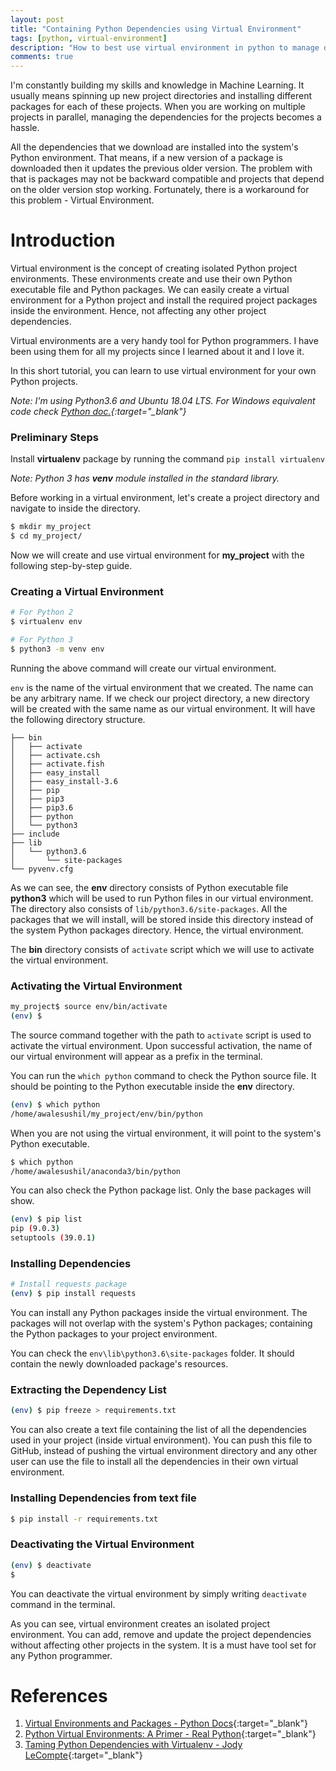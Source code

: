 ```yaml
---
layout: post
title: "Containing Python Dependencies using Virtual Environment"
tags: [python, virtual-environment]
description: "How to best use virtual environment in python to manage dependencies"
comments: true
---
```


I'm constantly building my skills and knowledge in Machine Learning. It usually means spinning up new project directories and installing different packages for each of these projects. When you are working on multiple projects in parallel, managing the dependencies for the projects becomes a hassle.

All the dependencies that we download are installed into the system's Python environment. That means, if a new version of a package is downloaded then it updates the previous older version. The problem with that is packages may not be backward compatible and projects that depend on the older version stop working. Fortunately, there is a workaround for this problem - Virtual Environment.

# Introduction

Virtual environment is the concept of creating isolated Python project environments. These environments create and use their own Python executable file and Python packages. We can easily create a virtual environment for a Python project and install the required project packages inside the environment. Hence, not affecting any other project dependencies.

Virtual environments are a very handy tool for Python programmers. I have been using them for all my projects since I learned about it and I love it.

In this short tutorial, you can learn to use virtual environment for your own Python projects.

*Note: I'm using Python3.6 and Ubuntu 18.04 LTS. For Windows equivalent code check [Python doc.](https://docs.python.org/3/tutorial/venv.html){:target="_blank"}*

### Preliminary Steps

Install **virtualenv** package by running the command `pip install virtualenv`

*Note: Python 3 has **venv** module installed in the standard library.*

Before working in a virtual environment, let's create a project directory and navigate to inside the directory.

```bash
$ mkdir my_project
$ cd my_project/ 
```

Now we will create and use virtual environment for **my_project** with the following step-by-step guide.

### Creating a Virtual Environment

```bash
# For Python 2
$ virtualenv env

# For Python 3
$ python3 -m venv env
```

Running the above command will create our virtual environment.

`env` is the name of the virtual environment that we created. The name can be any arbitrary name. If we check our project directory, a new directory will be created with the same name as our virtual environment. It will have the following directory structure.

    ├── bin
    │   ├── activate
    │   ├── activate.csh
    │   ├── activate.fish
    │   ├── easy_install
    │   ├── easy_install-3.6
    │   ├── pip
    │   ├── pip3
    │   ├── pip3.6
    │   ├── python
    │   └── python3
    ├── include
    ├── lib
    │   └── python3.6
    │       └── site-packages
    └── pyvenv.cfg

As we can see, the **env** directory consists of Python executable file **python3** which will be used to run Python files in our virtual environment. The directory also consists of `lib/python3.6/site-packages`. All the packages that we will install, will be stored inside this directory instead of the system Python packages directory. Hence, the virtual environment.

The **bin** directory consists of `activate` script which we will use to activate the virtual environment.

### Activating the Virtual Environment

```bash
my_project$ source env/bin/activate
(env) $ 
```

The source command together with the path to `activate` script is used to activate the virtual environment. Upon successful activation, the name of our virtual environment will appear as a prefix in the terminal. 

You can run the `which python` command to check the Python source file. It should be pointing to the Python executable inside the **env** directory.

```bash
(env) $ which python
/home/awalesushil/my_project/env/bin/python
```

When you are not using the virtual environment, it will point to the system's Python executable.

```bash
$ which python
/home/awalesushil/anaconda3/bin/python
```

You can also check the Python package list. Only the base packages will show.

```bash
(env) $ pip list
pip (9.0.3)
setuptools (39.0.1)
```

### Installing Dependencies

```bash
# Install requests package
(env) $ pip install requests
```

You can install any Python packages inside the virtual environment. The packages will not overlap with the system's Python packages; containing the Python packages to your project environment.

You can check the `env\lib\python3.6\site-packages` folder. It should contain the newly downloaded package's resources.

### Extracting the Dependency List

```bash
(env) $ pip freeze > requirements.txt
```

You can also create a text file containing the list of all the dependencies used in your project (inside virtual environment). You can push this file to GitHub, instead of pushing the virtual environment directory and any other user can use the file to install all the dependencies in their own virtual environment.

### Installing Dependencies from text file

```bash
$ pip install -r requirements.txt
```

### Deactivating the Virtual Environment

```bash
(env) $ deactivate
$ 
```

You can deactivate the virtual environment by simply writing `deactivate` command in the terminal.

As you can see, virtual environment creates an isolated project environment. You can add, remove and update the project dependencies without affecting other projects in the system. It is a must have tool set for any Python programmer.

# References

1. [Virtual Environments and Packages - Python Docs](https://docs.python.org/3/tutorial/venv.html){:target="_blank"}
2. [Python Virtual Environments: A Primer - Real Python](https://realpython.com/python-virtual-environments-a-primer/){:target="_blank"}
3. [Taming Python Dependencies with Virtualenv - Jody LeCompte](https://medium.com/@jodylecompte/taming-python-dependencies-with-virtualenv-44bbafc57a48){:target="_blank"}
